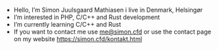 - Hello, I’m Simon Juulsgaard Mathiasen i live in Denmark, Helsingør
- I’m interested in PHP, C/C++ and Rust development
- I’m currently learning C/C++ and Rust
- If you want to contact me use me@simon.cfd or use the contact page on my website https://simon.cfd/kontakt.html

<!---
simonjuulsgaard/simonjuulsgaard is a ✨ special ✨ repository because its `README.md` (this file) appears on your GitHub profile.
You can click the Preview link to take a look at your changes.
--->
